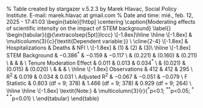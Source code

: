 
% Table created by stargazer v.5.2.3 by Marek Hlavac, Social Policy Institute. E-mail: marek.hlavac at gmail.com
% Date and time: mié., feb. 12, 2025 - 17:41:03
\begin{table}[!htbp] \centering 
  \caption{Moderating effects of scientific intensity on the impact of STEM background} 
  \label{} 
\begin{tabular}{@{\extracolsep{5pt}}lccc} 
\\[-1.8ex]\hline 
\hline \\[-1.8ex] 
 & \multicolumn{3}{c}{\textit{Dependent variable:}} \\ 
\cline{2-4} 
\\[-1.8ex] & Hospitalizations & Deaths & NFI \\ 
\\[-1.8ex] & (1) & (2) & (3)\\ 
\hline \\[-1.8ex] 
 STEM Background & $-$0.386$^{*}$ & $-$0.159 & $-$0.117 \\ 
  & (0.221) & (0.160) & (0.211) \\ 
  & & & \\ 
 Tenure Moderation Effect & 0.011 & 0.013 & 0.034$^{*}$ \\ 
  & (0.021) & (0.015) & (0.020) \\ 
  & & & \\ 
\hline \\[-1.8ex] 
Observations & 412 & 412 & 295 \\ 
R$^{2}$ & 0.019 & 0.034 & 0.031 \\ 
Adjusted R$^{2}$ & $-$0.067 & $-$0.051 & $-$0.079 \\ 
F Statistic & 0.803 (df = 9; 378) & 1.466 (df = 9; 378) & 0.929 (df = 9; 264) \\ 
\hline 
\hline \\[-1.8ex] 
\textit{Note:}  & \multicolumn{3}{r}{$^{*}$p$<$0.1; $^{**}$p$<$0.05; $^{***}$p$<$0.01} \\ 
\end{tabular} 
\end{table} 
